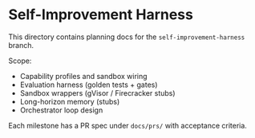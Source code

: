 # Self-Improvement Harness

This directory contains planning docs for the `self-improvement-harness` branch.

Scope:
- Capability profiles and sandbox wiring
- Evaluation harness (golden tests + gates)
- Sandbox wrappers (gVisor / Firecracker stubs)
- Long-horizon memory (stubs)
- Orchestrator loop design

Each milestone has a PR spec under `docs/prs/` with acceptance criteria.
